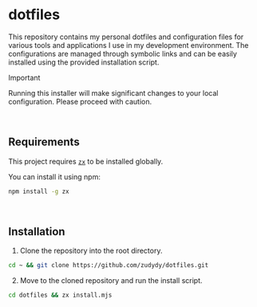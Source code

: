 # dotfiles

This repository contains my personal dotfiles and configuration files for various tools and applications I use in my development environment.
The configurations are managed through symbolic links and can be easily installed using the provided installation script.

> [!IMPORTANT]
> Running this installer will make significant changes to your local configuration. Please proceed with caution.

<br/>

## Requirements

This project requires [`zx`](https://github.com/google/zx) to be installed globally.

You can install it using npm:

```zsh
npm install -g zx
```

<br/>

## Installation

1. Clone the repository into the root directory.

```sh
cd ~ && git clone https://github.com/zudydy/dotfiles.git
```

2. Move to the cloned repository and run the install script.

```sh
cd dotfiles && zx install.mjs
```
